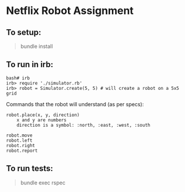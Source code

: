 # Netflix Robot Assignment

## To setup:
> bundle install

## To run in irb:
```
bash# irb
irb> require './simulator.rb'
irb> robot = Simulator.create(5, 5) # will create a robot on a 5x5 grid
```

Commands that the robot will understand (as per specs):

```
robot.place(x, y, direction)
	x and y are numbers
	direction is a symbol: :north, :east, :west, :south

robot.move
robot.left
robot.right
robot.report
```

## To run tests:
> bundle exec rspec